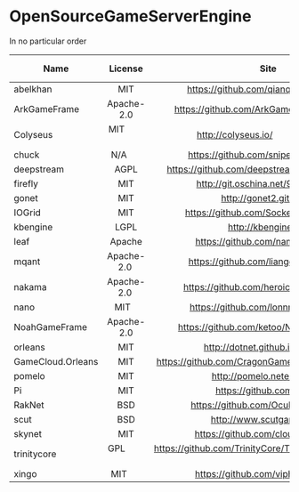 # OpenSourceGameServerEngine

In no particular order

| Name          | License       | Site          | Source Language | Script Language |  
| ------------- |:-------------:|:-------------:|:---------------:| ---------------:|  
| abelkhan      | MIT           |https://github.com/qianqians/abelkhan            | C++             | N/A           | 
| ArkGameFrame  | Apache-2.0    |https://github.com/ArkGame/ArkGameFrame          | C++             | N/A           |   
| Colyseus      | MIT           |http://colyseus.io/                              | TypeScript      | TypeScript    |   
| chuck         | N/A           |https://github.com/sniperHW/chuck                | C/Lua           | Lua           |   
| deepstream    | AGPL          |https://github.com/deepstreamIO/deepstream.io    | C/Node.js       | Node.js       |
| firefly       | MIT           |http://git.oschina.net/9miao/firefly             | Python          | Python        |
| gonet         | MIT           |http://gonet2.github.io                          | Go              | N/A           |
| IOGrid        | MIT           |https://github.com/SocketCluster/iogrid          | Node.js         | Node.js       |
| kbengine      | LGPL          |http://kbengine.org                              | C++/Python      | Python        | 
| leaf          | Apache        |https://github.com/name5566/leaf                 | Go              | N/A           |  
| mqant         | Apache-2.0    |https://github.com/liangdas/mqant                | Go              | N/A           |
| nakama        | Apache-2.0    |https://github.com/heroiclabs/nakama             | Go              | N/A           |
| nano          | MIT           |https://github.com/lonnng/nano                   | Go              | N/A           |
| NoahGameFrame | Apache-2.0    |https://github.com/ketoo/NoahGameFrame           | C/C++/C#        | N/A           |
| orleans       | MIT           |http://dotnet.github.io/orleans/                 | C#              | C#            |
| GameCloud.Orleans   | MIT     |https://github.com/CragonGame/GameCloud.Orleans  | C#              | C#            |
| pomelo        | MIT           |http://pomelo.netease.com                        | Node.js         | Node.js       |  
| Pi            | MIT           |https://github.com/lizs/Pi                       | C#              | C#            |   
| RakNet        | BSD           |https://github.com/OculusVR/RakNet               | C/C++           | N/A           |    
| scut          | BSD           |http://www.scutgame.com/                         | C#/C++          | C#/Python/Lua |  
| skynet        | MIT           |https://github.com/cloudwu/skynet                | C/Lua           | Lua           |  
| trinitycore   | GPL           |https://github.com/TrinityCore/TrinityCore/tree/master             | C           | N/A           |  
| xingo         | MIT           |https://github.com/viphxin/xingo                 | Go              | N/A           |  
